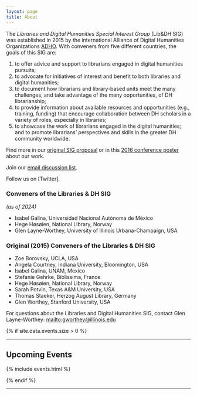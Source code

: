 ```yaml
---
layout: page
title: About
---
```


The *Libraries and Digital Humanities Special Interest Group* (Lib&DH SIG) was established in 2015 by the international Alliance of Digital Humanities Organizations [ADHO](http://adho.org/). With conveners from five different countries, the goals of this SIG are:

1. to offer advice and support to librarians engaged in digital humanities pursuits;
2. to advocate for initiatives of interest and benefit to both libraries and digital humanities;
3. to document how librarians and library-based units meet the many challenges, and take advantage of the many opportunities, of DH librarianship;
4. to provide information about available resources and opportunities (e.g., training, funding) that encourage collaboration between DH scholars in a variety of roles, especially in libraries;
5. to showcase the work of librarians engaged in the digital humanities; and to promote librarians’ perspectives and skills in the greater DH community worldwide.

Find more in our [original SIG proposal]("./assets/ADHO_SIG_2015.pdf") or in this [2016 conference poster]("./assets/sig-adho.jpg") about our work.

Join our [email discussion list](https://lists.digitalhumanities.org/mailman/lists/libdh-sig.lists.digitalhumanities.org/).

Follow us on [Twitter].    

### Conveners of the Libraries & DH SIG
_(as of 2024)_
* Isabel Galina, Universidad Nacional Autónoma de México
* Hege Høsøien, National Library, Norway
* Glen Layne-Worthey, University of Illinois Urbana-Champaign, USA


### Original (2015) Conveners of the Libraries & DH SIG
* Zoe Borovsky, UCLA, USA
* Angela Courtney, Indiana University, Bloomington, USA
* Isabel Galina, UNAM, Mexico
* Stefanie Gehrke, Biblissima, France
* Hege Høsøien, National Library, Norway
* Sarah Potvin, Texas A&M University, USA
* Thomas Staeker, Herzog August Library, Germany
* Glen Worthey, Stanford University, USA

For questions about the Libraries and Digital Humanities SIG, contact Glen Layne-Worthey: <mailto:gworthey@illinois.edu>

{% if site.data.events.size > 0 %}
***

## Upcoming Events

{% include events.html %}

{% endif %}
***
